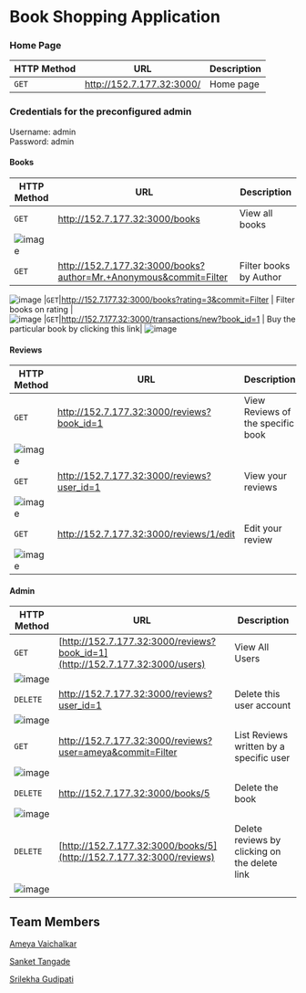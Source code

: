 # Book Shopping Application



### Home Page

|HTTP Method|URL|Description|
|---|---|---|
|`GET`|http://152.7.177.32:3000/ | Home page |

### Credentials for the preconfigured admin
Username: admin  
Password: admin

#### Books

|HTTP Method|URL|Description|
|---|---|---|
|`GET`|http://152.7.177.32:3000/books | View all books |
|![image](https://media.github.ncsu.edu/user/26500/files/c107b2dc-3c2e-4837-a82d-944673ced175)| | |
|`GET`|http://152.7.177.32:3000/books?author=Mr.+Anonymous&commit=Filter | Filter books by Author |
![image](https://media.github.ncsu.edu/user/26500/files/25b0de26-9729-4402-b2c8-34868f4fc9d4)
|`GET`|http://152.7.177.32:3000/books?rating=3&commit=Filter | Filter books on rating |  
![image](https://media.github.ncsu.edu/user/26500/files/2a76b99b-188a-4491-823f-4fc025f97e03)
|`GET`|http://152.7.177.32:3000/transactions/new?book_id=1 | Buy the particular book by clicking this link|
![image](https://media.github.ncsu.edu/user/26500/files/c3b7e730-8512-44c4-818d-80f6bf870a99)


#### Reviews

|HTTP Method|URL|Description|
|---|---|---|
|`GET`|http://152.7.177.32:3000/reviews?book_id=1 | View Reviews of the specific book |
|![image](https://media.github.ncsu.edu/user/26500/files/716bd048-109e-4644-aaee-73349b182996)|||
|`GET`|http://152.7.177.32:3000/reviews?user_id=1 | View your reviews |
|![image](https://media.github.ncsu.edu/user/26500/files/db4c8144-3c68-4845-bf1b-c77935786344)
|`GET`|http://152.7.177.32:3000/reviews/1/edit| Edit your review |
|![image](https://media.github.ncsu.edu/user/26500/files/971c7abe-8dd7-4645-9f63-2ebcdaee8658)|||

#### Admin

|HTTP Method|URL|Description|
|---|---|---|
|`GET`|[http://152.7.177.32:3000/reviews?book_id=1](http://152.7.177.32:3000/users) | View All Users |
|![image](https://media.github.ncsu.edu/user/26500/files/e05f5d83-c78e-4431-9344-e5d642fc51d9)|||
|`DELETE`|http://152.7.177.32:3000/reviews?user_id=1 | Delete this user account |
|![image](https://media.github.ncsu.edu/user/26500/files/6306df2d-a554-4f51-a042-82d30fdff482)|||
|`GET`|http://152.7.177.32:3000/reviews?user=ameya&commit=Filter| List Reviews written by a specific user |
|![image](https://media.github.ncsu.edu/user/26500/files/e14ce381-3690-462a-9192-367945941b94)|||
|`DELETE`|http://152.7.177.32:3000/books/5| Delete the book |
|![image](https://media.github.ncsu.edu/user/26500/files/58283631-708b-4a32-857c-e35d10e2e588)|||
|`DELETE`|[http://152.7.177.32:3000/books/5](http://152.7.177.32:3000/reviews)| Delete reviews by clicking on the delete link |
|![image](https://media.github.ncsu.edu/user/26500/files/14e9665a-f0b1-4192-b19c-6a374ef6d14f)|||



## Team Members
[Ameya Vaichalkar](https://github.com/ameyagv)

[Sanket Tangade](https://github.ncsu.edu/sstangad)

[Srilekha Gudipati](https://github.ncsu.edu/sngudipa)
